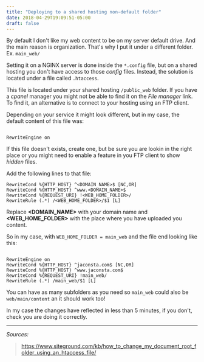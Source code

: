 ```yaml
---
title: "Deploying to a shared hosting non-default folder"
date: 2018-04-29T19:09:51-05:00
draft: false
---
```


By default I don't like my web content to be on my server default drive. And the main reason is organization. That's why I put it under a different folder. Ex. `main_web/`

Setting it on a NGINX server is done inside the `*.config` file, but on a shared hosting you don't have access to those _config_ files. Instead, the solution is located under a file called `.htaccess`.

This file is located under your shared hosting `/public_web` folder. If you have a _cpanel_ manager you might not be able to find it on the _File manager_ link. To find it, an alternative is to connect to your hosting using an FTP client.

Depending on your service it might look different, but in my case, the default content of this file was:

```

RewriteEngine on
```

If this file doesn't exists, create one, but be sure you are lookin in the right place or you might need to enable a feature in you FTP client to show _hidden_ files.

Add the following lines to that file:

```
RewriteCond %{HTTP_HOST} ^<DOMAIN_NAME>$ [NC,OR]
RewriteCond %{HTTP_HOST} ^www.<DOMAIN_NAME>$
RewriteCond %{REQUEST_URI} !<WEB_HOME_FOLDER>/
RewriteRule (.*) /<WEB_HOME_FOLDER>/$1 [L]
```

Replace **<DOMAIN_NAME>** with your domain name and **<WEB_HOME_FOLDER>** with the place where you have uploaded you content.

So in my case, with `WEB_HOME_FOLDER = main_web` and the file end looking like this:

```

RewriteEngine on
RewriteCond %{HTTP_HOST} ^jaconsta.com$ [NC,OR]
RewriteCond %{HTTP_HOST} ^www.jaconsta.com$
RewriteCond %{REQUEST_URI} !main_web/
RewriteRule (.*) /main_web/$1 [L]
```

You can have as many subfolders as you need so `main_web` could also be `web/main/content` an it should work too!

In my case the changes have reflected in less than 5 minutes, if you don't, check you are doing it correctly.

---
 
_Sources:_

> https://www.siteground.com/kb/how_to_change_my_document_root_folder_using_an_htaccess_file/